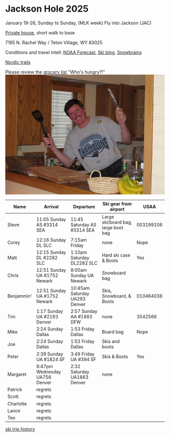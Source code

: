 # Jackson Hole 2025

January 19-26, Sunday to Sunday, (MLK week)
Fly into Jackson (JAC)

[Private house](https://www.vrbo.com/2111111), short walk to base

7195 N. Rachel Way /
Teton Village, WY 83025

Conditions and travel intell:
[NOAA Forecast](https://forecast.weather.gov/MapClick.php?lat=43.704&lon=-110.4884),
[Ski blog](https://www.ski.com/blog/),
[Snowbrains](https://snowbrains.com/)

[Nordic trails](https://jhnordic.com/)

Please review the [grocery list](https://docs.google.com/document/d/1i4ODs6pL9yMEJcBhlv133xWCDkWIRFX0/edit)
"Who's hungry?!"
![Chef Mike!](0903ski_JacksonHole_Mike.jpg)

Name | Arrival | Departure | Ski gear from airport | USAA |
---|---|----|----|----|
Steve | 11:05 Sunday AS #3314 SEA | 11:45 Saturday AS #3314 SEA | Large ski/board bag, large boot bag | 003199106 |
Corey | 12:16 Sunday DL SLC | 7:15am Friday | none | Nope |
Matt | 12:15 Sunday DL #2282 SLC | 1:10pm Saturday DL2282 SLC | Hard ski case & Boots | Yes |
Chris | 12:51 Sunday UA #1752 Newark | 8:00am Sunday UA Newark | Snowboard bag |  |
Benjammin' | 12:51 Sunday UA #1752 Newark  | 10:45am Saturday UA293 Denver | Skis, Snowboard, & Boots | 010464036 |
Tim | 1:17 Sunday UA #2193 Denver | 2:57 Sunday AA #1883 DFW | none | 3542566 |
Mike | 2:24 Sunday Dallas | 1:53 Friday Dallas | Board bag | Nope |
Joe | 2:24 Sunday Dallas | 1:53 Friday Dallas | Skis and boots |  |
Peter | 2:39 Sunday UA #1824 SF | 3:49 Friday UA #394 SF | Skis & Boots| Yes |
Margaret | 8:47pm Wednesday UA756 Denver | 2:32 Saturday UA1663 Denver | none |  |
Patrick | regrets |  | |
Scott | regrets |  | |
Charlotte | regrets |  | |
Lance | regrets |  | |
Teo | regrets |  | |

[ski trip history](ski-trip-history)
